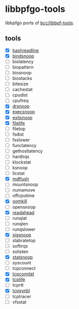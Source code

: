 # libbpfgo-tools

libbpfgo ports of [bcc/libbpf-tools](https://github.com/iovisor/bcc/tree/master/libbpf-tools).

## tools

* [x] [bashreadline](./tools/bashreadline)
* [x] [bindsnoop](./tools/bindsnoop)
* [ ] biolatency
* [ ] biopattern
* [ ] biosnoop
* [ ] biostacks
* [ ] bitesize
* [ ] cachestat
* [ ] cpudist
* [ ] cpufreq
* [x] [drsnoop](./tools/drsnoop)
* [x] [execsnoop](./tools/execsnoop)
* [x] [exitsnoop](./tools/exitsnoop)
* [x] [filelife](./tools/filelife)
* [ ] filetop
* [ ] fsdist
* [ ] fsslower
* [ ] funclatency
* [ ] gethostlatency
* [ ] hardirqs
* [ ] klockstat
* [ ] ksnoop
* [ ] llcstat
* [x] [mdflush](./tools/mdflush)
* [ ] mountsnoop
* [ ] numamove
* [ ] offcputime
* [x] [oomkill](./tools/oomkill)
* [ ] opensnoop
* [x] [readahead](./tools/readahead)
* [ ] runqlat
* [ ] runqlen
* [ ] runqslower
* [x] [sigsnoop](./tools/sigsnoop)
* [ ] slabratetop
* [ ] softirqs
* [ ] solisten
* [x] [statsnoop](statsnoop)
* [ ] syscount
* [ ] tcpconnect
* [x] [tcpconnlat](tcpconnlat)
* [x] [tcplife](./tools/tcplife)
* [ ] tcprtt
* [x] [tcpsynbl](./tools/tcpsynbl)
* [ ] tcptracer
* [ ] vfsstat
